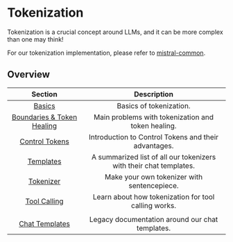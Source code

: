# Tokenization

Tokenization is a crucial concept around LLMs, and it can be more complex than one may think!

For our tokenization implementation, please refer to [mistral-common](https://github.com/mistralai/mistral-common).

## Overview

| Section                  | Description                                                                 |
|:------------------------:|:---------------------------------------------------------------------------:|
| [Basics](basics.md)               | Basics of tokenization. |
| [Boundaries & Token Healing](boundaries.md)               | Main problems with tokenization and token healing. |
| [Control Tokens](control_tokens.md)               | Introduction to Control Tokens and their advantages. |
| [Templates](templates.md)               | A summarized list of all our tokenizers with their chat templates.           |
| [Tokenizer](tokenizer.md)          | Make your own tokenizer with sentencepiece.                             |
| [Tool Calling](tool_calling.md)          | Learn about how tokenization for tool calling works.                            |
|          |                            |
| [Chat Templates](chat_templates.md)          | Legacy documentation around our chat templates.                             |
